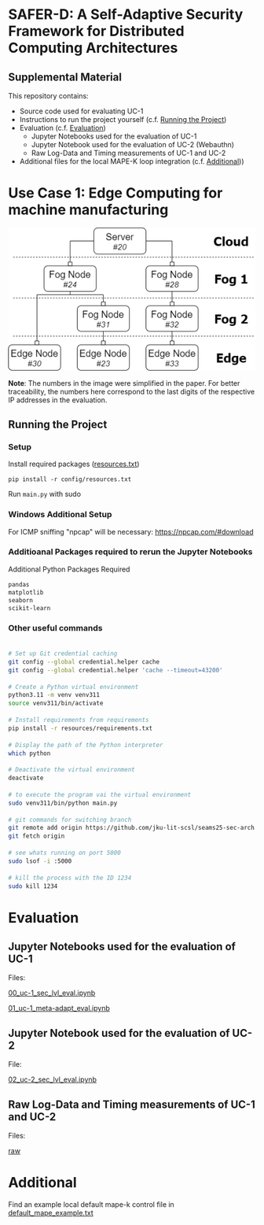 # SAFER-D: A Self-Adaptive Security Framework for Distributed Computing Architectures

## Supplemental Material

This repository contains:

- Source code used for evaluating UC-1
- Instructions to run the project yourself (c.f. [Running the Project](#running-the-project))
- Evaluation (c.f. [Evaluation](#evaluation))
  - Jupyter Notebooks used for the evaluation of UC-1
  - Jupyter Notebook used for the evaluation of UC-2 (Webauthn)
  - Raw Log-Data and Timing measurements of UC-1 and UC-2
- Additional files for the local MAPE-K loop integration (c.f. [Additional](#additional)))

# Use Case 1: Edge Computing for machine manufacturing

![hierachy_img](uc-1-arch-v2.png)

**Note**: The numbers in the image were simplified in the paper. 
For better traceability, the numbers here correspond to the last digits of the respective IP addresses in the evaluation.

## Running the Project

### Setup

Install required packages ([resources.txt](config/resources.txt))

```
pip install -r config/resources.txt
```

Run `main.py` with sudo

### Windows Additional Setup

For ICMP sniffing "npcap" will be necessary: https://npcap.com/#download

### Additioanal Packages required to rerun the Jupyter Notebooks

Additional Python Packages Required

```
pandas
matplotlib
seaborn 
scikit-learn
```

### Other useful commands

```bash

# Set up Git credential caching
git config --global credential.helper cache
git config --global credential.helper 'cache --timeout=43200'

# Create a Python virtual environment
python3.11 -m venv venv311
source venv311/bin/activate

# Install requirements from requirements
pip install -r resources/requirements.txt

# Display the path of the Python interpreter
which python

# Deactivate the virtual environment
deactivate

# to execute the program vai the virtual environment
sudo venv311/bin/python main.py

# git commands for switching branch
git remote add origin https://github.com/jku-lit-scsl/seams25-sec-arch.git
git fetch origin

# see whats running on port 5000
sudo lsof -i :5000

# kill the process with the ID 1234
sudo kill 1234
```

# Evaluation

## Jupyter Notebooks used for the evaluation of UC-1

Files:

[00_uc-1_sec_lvl_eval.ipynb](eval/00_uc-1_sec_lvl_eval.ipynb)

[01_uc-1_meta-adapt_eval.ipynb](eval/01_uc-1_meta-adapt_eval.ipynb)

## Jupyter Notebook used for the evaluation of UC-2

File:

[02_uc-2_sec_lvl_eval.ipynb](eval/02_uc-2_sec_lvl_eval.ipynb)

## Raw Log-Data and Timing measurements of UC-1 and UC-2

Files:

[raw](eval/raw)

# Additional

Find an example local default mape-k control file in
[default_mape_example.txt](additional_files/default_mape_example.txt)
